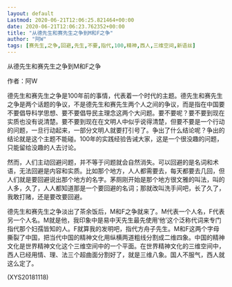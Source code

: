 ```yaml
---
layout: default
Lastmod: 2020-06-21T12:06:25.821464+00:00
date: 2020-06-21T12:06:23.762352+00:00
title: "从德先生和赛先生之争到M和F之争"
author: "阿W"
tags: [赛先生,之争,回避,先生,不要,指代,100,精神,西人,三维空间,新语丝]
---
```


从德先生和赛先生之争到M和F之争

作者：阿W

德先生和赛先生之争是100年前的事情，代表着一个时代的主题。德先生和赛先生之争是两个话题的争议，不是德先生和赛先生两个人之间的争议，而是指在中国要不要倡导科学思想、要不要倡导民主理念这两个大问题。要不要呢？要不要到现在实质也没有说清楚。要不要到现在在文明人中似乎说得清楚，但要不要是一个行动的问题，一旦行动起来，一部分文明人就要打引号了。争出了什么结论呢？争出的结论就是这个主题不能碰。100年的实践经验告诫大家，这是一个很没趣的问题，只能留给没趣的人去讨论。

然而，人们主动回避问题，并不等于问题就会自然消失。可以回避的是名词和术语，无法回避是内容和实质。比如那个地方，人人都需要去，每天都要去几回，但人们就是要回避说出那个地方的名字。茅厕刚开始是那个地方很文雅的叫法，叫的人多，久了，人人都知道那是一个要回避的名词；那就改叫洗手间吧，长了久了，我敢打赌，还是要改要回避。

德先生和赛先生之争淡出了茶余饭后，M和F之争就来了。M代表一个人名，F代表另一个人名。M就是他，我印象中是易中天先生最先使用‘他’这个泛称代词来专门指代那个妇孺皆知的人。F就算我的发明吧，指代方舟子先生。M和F这两个字母撕裂了中国，把当代中国的精神文化用纵横两道粗线分割成二维四象。中国的精神文化是世界精神文化这个三维空间中的一个平面。在世界精神文化的三维空间中，西人已经用情、理、法三个超曲面分割好了，就是三维八象。国人不服气，西人就这么定了。

(XYS20181118)

